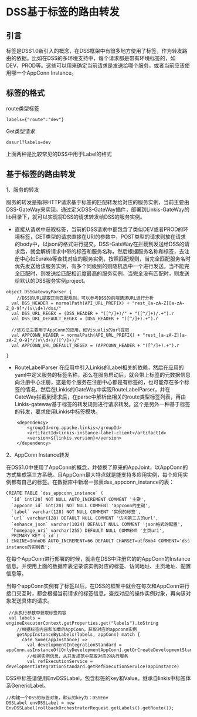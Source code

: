# DSS基于标签的路由转发

## 引言

标签是DSS1.0新引入的概念，在DSS框架中有很多地方使用了标签，作为转发路由的依据。比如在DSS的多环境支持中，每个请求都是带有环境标签的，如DEV、PROD等。这些可以用来确定当前请求是发送给哪个服务，或者当前应该使用哪一个AppConn Instance。

## 标签的格式

route类型标签

```
labels={"route":"dev"}
```

Get类型请求

```
dssurl?labels=dev
```

上面两种是比较常见的DSS中用于Label的格式

## 基于标签的路由转发

1、服务的转发

服务的转发是指将HTTP请求基于标签的匹配转发给对应的服务实例，当前主要由DSS-GateWay来实现，通过定义DSS-GateWay插件，部署到Linkis-GateWay的lib目录下，就可以实现将DSS的请求转发给DSS的服务实例。

* 直接从请求中获取标签，当前的DSS请求中都包含了类似DEV或者PROD的环境标签，GET类型的请求直接在URl的参数中，POST类型的请求则放在请求的body中，以json的格式进行提交。DSS-GateWay在拦截到发送给DSS的请求后，就会解析请求中带的标签和服务名称。然后根据服务名称和标签，去注册中心如Euraka等查找对应的服务实例，按照匹配规则，当完全匹配服务名时优先发送给该服务实例，有多个同级别的则随机选中一个进行发送。当不能完全匹配时，则发送给匹配相近度最高的服务实例，当完全没有匹配时，则发送给默认的DSS服务实例project。
  
```
object DSSGatewayParser {
    //DSS的URL提取正则匹配规则，可以参考DSS的前端请求URL进行分析
  val DSS_HEADER = normalPath(API_URL_PREFIX) + "rest_[a-zA-Z][a-zA-Z_0-9]*/(v\\d+)/dss/"
  val DSS_URL_REGEX = (DSS_HEADER + "([^/]+)/" + "([^/]+)/.+").r
  val DSS_URL_DEFAULT_REGEX = (DSS_HEADER + "([^/]+).+").r
  
  //该方法主要用于AppConn的应用，如Visualis的url提取
  val APPCONN_HEADER = normalPath(API_URL_PREFIX) + "rest_[a-zA-Z][a-zA-Z_0-9]*/(v\\d+)/([^/]+)/"
  val APPCONN_URL_DEFAULT_REGEX = (APPCONN_HEADER + "([^/]+).+").r

}
```

* RouteLabelParser  在应用中引入Linkis的Label相关的依赖，然后在应用的yaml中定义服务的标签名称，那么在服务启动后，就会带上标签的元数据信息向注册中心注册，这是每个服务在注册中心都是有标签的，也可能存在多个标签的情况。然后在Linkis的GateWay中实现RouteLabelParser，并在GateWay拦截到请求后，在parse中解析出相关的route类型标签列表，再由Linkis-gateway基于标签的转发规则进行请求转发。这个是另外一种基于标签的转发，要求使用Linkis中标签模块。

```
    <dependency>
        <groupId>org.apache.linkis</groupId>
        <artifactId>linkis-instance-label-client</artifactId>
        <version>${linkis.version}</version>
    </dependency>
```

2、AppConn Instance转发

在DSS1.0中使用了AppConn的概念，并替换了原来的AppJoint，以AppConn的方式集成第三方系统。且AppConn最大特点就是能支持多应用实例，每个应用实例都有自己的标签。在数据库中新增一张表dss_appconn_instance的表：

```
CREATE TABLE `dss_appconn_instance` (
  `id` int(20) NOT NULL AUTO_INCREMENT COMMENT '主键',
  `appconn_id` int(20) NOT NULL COMMENT 'appconn的主键',
  `label` varchar(128) NOT NULL COMMENT '实例的标签',
  `url` varchar(128) DEFAULT NULL COMMENT '访问第三方的url',
  `enhance_json` varchar(1024) DEFAULT NULL COMMENT 'json格式的配置',
  `homepage_uri` varchar(255) DEFAULT NULL COMMENT '主页uri',
  PRIMARY KEY (`id`)
) ENGINE=InnoDB AUTO_INCREMENT=66 DEFAULT CHARSET=utf8mb4 COMMENT='dss instance的实例表';
```

在每个AppConn进行部署的时候，就会在DSS中注册它的的AppConn的Instance信息。并使用上面的数据库表记录该实例对应的标签、访问地址、主页地址、配置信息等。

当每个appConn实例有了标签以后，在DSS的框架中就会在每次和AppConn进行接口交互时，都会根据当前请求的标签信息，查找对应的操作实例对象，再向该对象发送具体的请求。

```
 //从执行参数中获取标签内容
 val labels = engineExecutorContext.getProperties.get("labels").toString
    //根据标签内容和加载的AppConn，获取对应的appconn实例
    getAppInstanceByLabels(labels, appConn) match {
      case Some(appInstance) =>
        val developmentIntegrationStandard = appConn.asInstanceOf[OnlyDevelopmentAppConn].getOrCreateDevelopmentStandard
        //根据实例信息，从开发规范中获取对应的执行服务
        val refExecutionService = developmentIntegrationStandard.getRefExecutionService(appInstance)
```

DSS中标签请使用EnvDSSLabel，包含标签的key和Value。继承自linkis中标签体系GenericLabel。

```
//构建一个DSS的标签对象，默认的key为：DSSEnv
DSSLabel envDSSLabel = new EnvDSSLabel(rollbackOrchestratorRequest.getLabels().getRoute());
```

